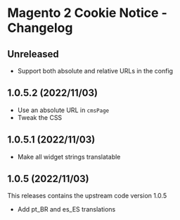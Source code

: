# Magento 2 Cookie Notice - Changelog

## Unreleased

* Support both absolute and relative URLs in the config

## 1.0.5.2 (2022/11/03)

* Use an absolute URL in `cmsPage`
* Tweak the CSS

## 1.0.5.1 (2022/11/03)

* Make all widget strings translatable

## 1.0.5 (2022/11/03)

This releases contains the upstream code version 1.0.5

* Add pt_BR and es_ES translations
